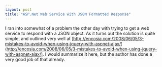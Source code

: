 ```yaml
---
layout: post
title: "ASP.Net Web Service with JSON Formatted Response"
---
```


I ran into somewhat of a problem the other day with trying to get a web service to respond with a JSON object. As it turns out the solution is quite simple, and outlined very well at [http://encosia.com/2008/06/05/3-mistakes-to-avoid-when-using-jquery-with-aspnet-ajax/](http://encosia.com/2008/06/05/3-mistakes-to-avoid-when-using-jquery-with-aspnet-ajax/). I would summarize it here, but the author has done a very good job of that already.